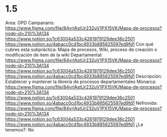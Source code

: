 # 1.5

Area: OPD
Campanario: https://www.figma.com/file/84yrlAstUr232uV1PX15VK/Mapa-de-procesos?node-id=210%3A134
https://www.notion.so/1c63004a533c4261979129dee36c2501 
https://www.notion.so/4abacc0cd1bc4933b885625597ed9fd1
Con qué cubres esta subpráctica: Mapa de procesos, Wiki, proceso de creación o modificación de item de la wiki
Departamental: https://www.figma.com/file/84yrlAstUr232uV1PX15VK/Mapa-de-procesos?node-id=210%3A134
https://www.notion.so/1c63004a533c4261979129dee36c2501 
https://www.notion.so/4abacc0cd1bc4933b885625597ed9fd1
Descripción: Establecer y mantener la librería de procesos departamentales
Monarca: https://www.figma.com/file/84yrlAstUr232uV1PX15VK/Mapa-de-procesos?node-id=210%3A134
https://www.notion.so/1c63004a533c4261979129dee36c2501 
https://www.notion.so/4abacc0cd1bc4933b885625597ed9fd1
Nefrovida: https://www.figma.com/file/84yrlAstUr232uV1PX15VK/Mapa-de-procesos?node-id=210%3A134
https://www.notion.so/1c63004a533c4261979129dee36c2501 
https://www.notion.so/4abacc0cd1bc4933b885625597ed9fd1
¿La tenemos?: No